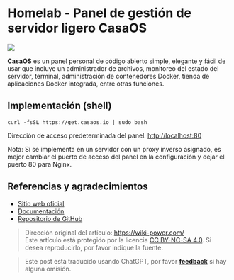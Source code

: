 # Homelab - Panel de gestión de servidor ligero CasaOS

![](https://wiki-media-1253965369.cos.ap-guangzhou.myqcloud.com/img/20230304192541.png)

**CasaOS** es un panel personal de código abierto simple, elegante y fácil de usar que incluye un administrador de archivos, monitoreo del estado del servidor, terminal, administración de contenedores Docker, tienda de aplicaciones Docker integrada, entre otras funciones.

## Implementación (shell)

```shell
curl -fsSL https://get.casaos.io | sudo bash
```

Dirección de acceso predeterminada del panel: <http://localhost:80>

Nota: Si se implementa en un servidor con un proxy inverso asignado, es mejor cambiar el puerto de acceso del panel en la configuración y dejar el puerto 80 para Nginx.

## Referencias y agradecimientos

- [Sitio web oficial](https://casaos.io)
- [Documentación](https://wiki.casaos.io/en/home)
- [Repositorio de GitHub](https://github.com/IceWhaleTech/CasaOS)

> Dirección original del artículo: <https://wiki-power.com/>  
> Este artículo está protegido por la licencia [CC BY-NC-SA 4.0](https://creativecommons.org/licenses/by/4.0/deed.zh). Si desea reproducirlo, por favor indique la fuente.

> Este post está traducido usando ChatGPT, por favor [**feedback**](https://github.com/linyuxuanlin/Wiki_MkDocs/issues/new) si hay alguna omisión.
